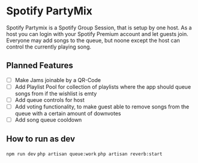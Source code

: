 # Spotify PartyMix
Spotify Partymix is a Spotify Group Session, that is setup by one host. As a host you can login with your Spotify Premium account and let guests join. Everyone may add songs to the queue, but noone except the host can control the currently playing song.

## Planned Features
- [ ] Make Jams joinable by a QR-Code
- [ ] Add Playlist Pool for collection of playlists where the app should queue songs from if the wishlist is emty
- [ ] Add queue controls for host
- [ ] Add voting functionality, to make guest able to remove songs from the queue with a certain amount of downvotes
- [ ] Add song queue cooldown

## How to run as dev
`npm run dev`
`php artisan queue:work`
`php artisan reverb:start`